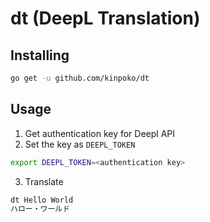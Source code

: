 # dt (DeepL Translation)

## Installing

```bash
go get -u github.com/kinpoko/dt
```

## Usage

1. Get authentication key for Deepl API
2. Set the key as `DEEPL_TOKEN`

```bash
export DEEPL_TOKEN=<authentication key>
```

3. Translate

```bash
dt Hello World
ハロー・ワールド
```
